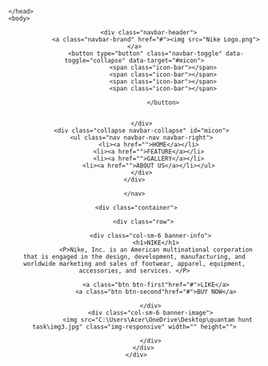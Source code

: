 <html>
    <head>
        <meta charset="UTF-8">
    <meta http-equiv="X-UA-Compatible" content="IE=edge">
    <meta name="viewport" content="width=device-width, initial-scale=1.0">
        <title>wepage</title>
        <link rel="stylesheet" type="text/css" href="style.css">
        <!-- Latest compiled and minified CSS -->
<link rel="stylesheet" href="https://maxcdn.bootstrapcdn.com/bootstrap/3.4.1/css/bootstrap.min.css">

<!-- jQuery library -->
<script src="https://ajax.googleapis.com/ajax/libs/jquery/3.5.1/jquery.min.js"></script>

<!-- Latest compiled JavaScript -->
<script src="https://maxcdn.bootstrapcdn.com/bootstrap/3.4.1/js/bootstrap.min.js"></script>
    </head>
    <body>
<header class="header">
    <nav class="navbar navbar-style">
        <div class="container">
           
             
            <div class="navbar-header">
                <a class="navbar-brand" href="#"><img src="Nike Logo.png"></a>
                <button type="button" class="navbar-toggle" data-toggle="collapse" data-target="#micon">
                    <span class="icon-bar"></span>
                    <span class="icon-bar"></span>
                    <span class="icon-bar"></span>
                    <span class="icon-bar"></span>
                   
                    </button>
            
           
        </div>
        <div class="collapse navbar-collapse" id="micon">
        <ul class="nav navbar-nav navbar-right">
            <li><a href="">HOME</a></li>
            <li><a href="">FEATURE</a></li>
            <li><a href="">GALLERY</a></li>
            <li><a href="">ABOUT US</a></li></ul>
        </div>
    </div>

    </nav>

     <div class="container">
        
         <div class="row">
             
             <div class="col-sm-6 banner-info">
                <h1>NIKE</h1>
                <P>Nike, Inc. is an American multinational corporation that is engaged in the design, development, manufacturing, and worldwide marketing and sales of footwear, apparel, equipment, accessories, and services. </P>

                <a class="btn btn-first"href="#">LIKE</a>
                <a class="btn btn-second"href="#">BUY NOW</a>

             </div>
             <div class="col-sm-6 banner-image">
                 <img src="C:\Users\Acer\OneDrive\Desktop\quantam hunt task\img3.jpg" class="img-responsive" width="" height="">

             </div>
         </div>
     </div>




</header>
    </body>
</html>
